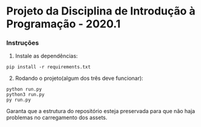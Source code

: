 # Projeto da Disciplina de Introdução à Programação - 2020.1

### Instruções
1. Instale as dependências:
```
pip install -r requirements.txt
```
2. Rodando o projeto(algum dos três deve funcionar):
```
python run.py
python3 run.py
py run.py
```
Garanta que a estrutura do repositório esteja preservada para que não haja problemas no carregamento dos assets.

